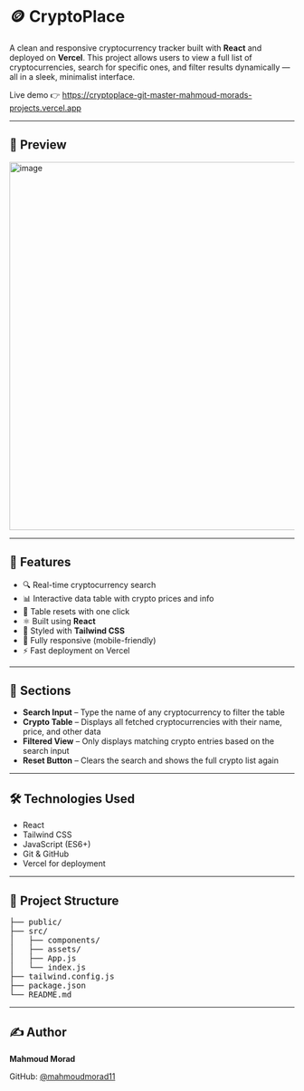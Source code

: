 # 🪙 CryptoPlace

A clean and responsive cryptocurrency tracker built with **React** and deployed on **Vercel**. This project allows users to view a full list of cryptocurrencies, search for specific ones, and filter results dynamically — all in a sleek, minimalist interface.

Live demo 👉 https://cryptoplace-git-master-mahmoud-morads-projects.vercel.app

---

## 📸 Preview

<img width="1135" height="650" alt="image" src="https://github.com/user-attachments/assets/2f5b2f90-9c1e-4f93-b4d6-9a8cb6e063c5" />

---

## 🚀 Features

- 🔍 Real-time cryptocurrency search  
- 📊 Interactive data table with crypto prices and info  
- 🧹 Table resets with one click  
- ⚛️ Built using **React**  
- 🎨 Styled with **Tailwind CSS**  
- 📱 Fully responsive (mobile-friendly)  
- ⚡ Fast deployment on Vercel  

---

## 🧱 Sections

- **Search Input** – Type the name of any cryptocurrency to filter the table  
- **Crypto Table** – Displays all fetched cryptocurrencies with their name, price, and other data  
- **Filtered View** – Only displays matching crypto entries based on the search input  
- **Reset Button** – Clears the search and shows the full crypto list again  

---

## 🛠️ Technologies Used

- React  
- Tailwind CSS  
- JavaScript (ES6+)  
- Git & GitHub  
- Vercel for deployment 

---

## 📂 Project Structure

<pre>
├── public/             
├── src/
│   ├── components/     
│   ├── assets/          
│   ├── App.js          
│   └── index.js        
├── tailwind.config.js
├── package.json
└── README.md
</pre>

---

## ✍️ Author

**Mahmoud Morad**

GitHub: [@mahmoudmorad11](https://github.com/mahmoudmorad11)

